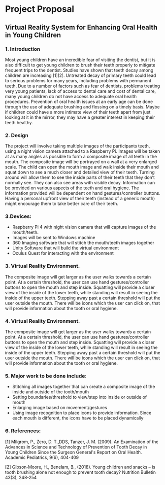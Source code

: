 # Project Proposal

## Virtual Reality System for Enhancing Oral Health in Young Children
### 1. Introduction
Most young children have an incredible fear of visiting the dentist, but it is also difficult to get young children to brush their teeth properly to mitigate frequent trips to the dentist. Studies have shown that teeth decay among children are increasing [1][2]. Untreated decay of primary teeth could lead to serious problems for many years, including problems with permanent teeth. Due to a number of factors such as fear of dentists, problems treating very young patients, lack of access to dental care and cost of dental care, many young children do not have access to adequate oral health procedures. Prevention of oral health issues at an early age can be done through the use of adequate brushing and flossing on a timely basis. Maybe if children could have a more intimate view of their teeth apart from just looking at it in the mirror, they may have a greater interest in keeping their teeth healthy.

### 2. Design 
The project will involve taking multiple images of the participants teeth, using a night vision camera attached to a Raspberry Pi. Images will be taken at as many angles as possible to form a composite image of all teeth in the mouth. The composite image will be portrayed on a wall at a very enlarged scale. The child can open the mouth image and walk inside their mouth and squat down to see a much closer and detailed view of their teeth. Turning around will allow them to see the inside parts of their teeth that they don’t normally see. They can also see areas with visible decay. Information can be provided on various aspects of the teeth and oral hygiene. The information provided will be dependent on hand gestures/controller buttons. Having a personal upfront view of their teeth (instead of a generic mouth) might encourage them to take better care of their teeth.
### 3.Devices:
- Raspberry Pi 4 with night vision camera that will capture images of the mouth/teeth.
- Images will be sent to Windows machine
- 360 Imaging software that will stitch the mouth/teeth images together
- Unity Software that will build the virtual environment
- Oculus Quest for interacting with the environment

### 3. Virtual Reality Environment.
The composite image will get larger as the user walks towards a certain point. At a certain threshold, the user can use hand gestures/controller buttons to open the mouth and step inside. Squatting will provide a closer view of the inside of the lower teeth, while standing will result in seeing the inside of the upper teeth. Stepping away past a certain threshold will put the user outside the mouth. There will be icons which the user can click on, that will provide information about the tooth or oral hygiene.
### 4. Virtual Reality Environment.
The composite image will get larger as the user walks towards a certain point. At a certain threshold, the user can use hand gestures/controller buttons to open the mouth and step inside. Squatting will provide a closer view of the inside of the lower teeth, while standing will result in seeing the inside of the upper teeth. Stepping away past a certain threshold will put the user outside the mouth. There will be icons which the user can click on, that will provide information about the tooth or oral hygiene.
### 5. Major work to be done include:
- Stitching all images together that can create a composite image of the inside and outside of the tooth/mouth
- Setting boundaries/threshold to view/step into inside or outside of mouth
- Enlarging image based on movement/gestures
- Using image recognition to place icons to provide information. Since each mouth is different, the icons have to be placed dynamically

### 6. References:
[1] Milgrom, P., Zero, D. T.,DDS, Tanzer, J. M. (2009). An Examination of the Advances in Science and Technology of Prevention of Tooth Decay in Young Children Since the Surgeon General's Report on Oral Health. Academic Pediatrics, 9(6), 404-409

[2] Gibson‐Moore, H.,  Benelam, B., (2018). Young children and snacks – is tooth brushing alone not enough to prevent tooth decay? Nutrition Bulletin 43(3), 248-254
